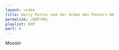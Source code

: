 ```yaml
---
layout: video
title: Harry Potter und der Orden des Penners 06
permalink: /OdP/06/
playlist: OdP
part: 6
---
```

Moooin
